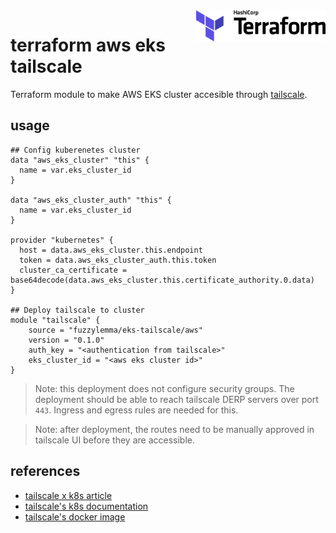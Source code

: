 <a href="https://terraform.io">
    <img src=".github/terraform_logo.svg" alt="Terraform logo" title="Terraform" align="right" height="50" />
</a>

# terraform aws eks tailscale

Terraform module to make AWS EKS cluster accesible through [tailscale](https://tailscale.com).

## usage
```
## Config kuberenetes cluster
data "aws_eks_cluster" "this" {
  name = var.eks_cluster_id
}

data "aws_eks_cluster_auth" "this" {
  name = var.eks_cluster_id
}

provider "kubernetes" {
  host = data.aws_eks_cluster.this.endpoint
  token = data.aws_eks_cluster_auth.this.token
  cluster_ca_certificate = base64decode(data.aws_eks_cluster.this.certificate_authority.0.data)
}

## Deploy tailscale to cluster
module "tailscale" {
    source = "fuzzylemma/eks-tailscale/aws" 
    version = "0.1.0"
    auth_key = "<authentication from tailscale>"
    eks_cluster_id = "<aws eks cluster id>"
}
```

> Note: this deployment does not configure security groups. The deployment should be able to reach tailscale DERP servers over port `443`. Ingress and egress rules are needed for this.

> Note: after deployment, the routes need to be manually approved in tailscale UI before they are accessible.
 

## references
- [tailscale x k8s article](https://tailscale.com/kb/1185/kubernetes)
- [tailscale's k8s documentation](https://github.com/tailscale/tailscale/tree/main/docs/k8s)
- [tailscale's docker image](https://registry.hub.docker.com/r/tailscale/tailscale)
